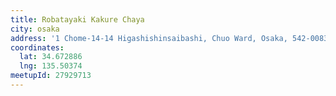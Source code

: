 ```yaml
---
title: Robatayaki Kakure Chaya
city: osaka
address: '1 Chome-14-14 Higashishinsaibashi, Chuo Ward, Osaka, 542-0083'
coordinates:
  lat: 34.672886
  lng: 135.50374
meetupId: 27929713
---
```


